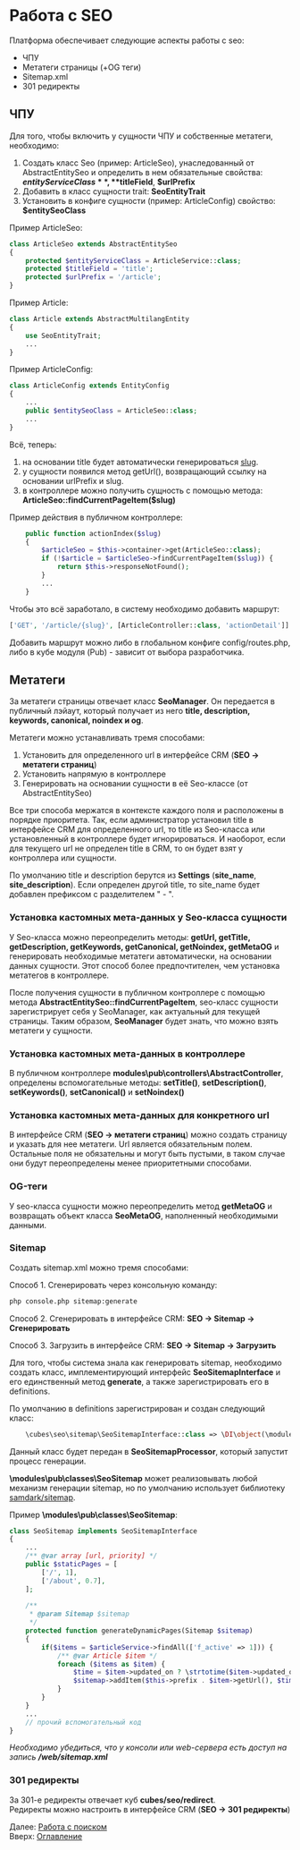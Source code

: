 # Работа с SEO

Платформа обеспечивает следующие аспекты работы с seo:
- ЧПУ
- Метатеги страницы (+OG теги)
- Sitemap.xml
- 301 редиректы

## ЧПУ

Для того, чтобы включить у сущности ЧПУ и собственные метатеги, необходимо:
1. Создать класс Seo (пример: ArticleSeo), унаследованный от AbstractEntitySeo
и определить в нем обязательные свойства: **$entityServiceClass**, **$titleField**, **$urlPrefix**
2. Добавить в класс сущности trait: **SeoEntityTrait**
3. Установить в конфиге сущности (пример: ArticleConfig) свойство: **$entitySeoClass**

Пример ArticleSeo:
```php
class ArticleSeo extends AbstractEntitySeo
{
    protected $entityServiceClass = ArticleService::class;
    protected $titleField = 'title';
    protected $urlPrefix = '/article';
}
```

Пример Article:
```php
class Article extends AbstractMultilangEntity
{
    use SeoEntityTrait;
    ...
}
```

Пример ArticleConfig:
```php
class ArticleConfig extends EntityConfig
{
    ...
    public $entitySeoClass = ArticleSeo::class;
    ...
}
```

Всё, теперь:
1. на основании title будет автоматически генерироваться [slug](https://en.wikipedia.org/wiki/Clean_URL#Slug).
2. у сущности появился метод getUrl(), возвращающий ссылку на основании urlPrefix и slug.
3. в контроллере можно получить сущность с помощью метода: **ArticleSeo::findCurrentPageItem($slug)**

Пример действия в публичном контроллере:
```php
    public function actionIndex($slug)
    {
        $articleSeo = $this->container->get(ArticleSeo::class);
        if (!$article = $articleSeo->findCurrentPageItem($slug)) {
            return $this->responseNotFound();
        }
        ...
    }
```

Чтобы это всё заработало, в систему необходимо добавить маршрут:
```php
['GET', '/article/{slug}', [ArticleController::class, 'actionDetail']]
```

Добавить маршрут можно либо в глобальном конфиге config/routes.php,
либо в кубе модуля (Pub) - зависит от выбора разработчика.

## Метатеги

За метатеги страницы отвечает класс **SeoManager**. Он передается в публичный лэйаут,
который получает из него **title, description, keywords, canonical, noindex и og**.

Метатеги можно устанавливать тремя способами:
1. Установить для определенного url в интерфейсе CRM (**SEO -> метатеги страниц**)
2. Установить напрямую в контроллере
3. Генерировать на основании сущности в её Seo-классе (от AbstractEntitySeo)

Все три способа мержатся в контексте каждого поля и расположены в порядке приоритета.
Так, если администратор установил title в интерфейсе CRM для определенного url,
то title из Seo-класса или установленный в контроллере будет игнорироваться. И наоборот,
если для текущего url не определен title в CRM, то он будет взят у контроллера или сущности.

По умолчанию title и description берутся из **Settings** (**site_name**, **site_description**).
Если определен другой title, то site_name будет добавлен префиксом с разделителем " - ".

### Установка кастомных мета-данных у Seo-класса сущности

У Seo-класса можно переопределить методы:
**getUrl, getTitle, getDescription, getKeywords, getCanonical, getNoindex, getMetaOG**
и генерировать необходимые метатеги автоматически, на основании данных сущности.
Этот способ более предпочтителен, чем установка метатегов в контроллере.

После получения сущности в публичном контроллере с помощью метода **AbstractEntitySeo::findCurrentPageItem**,
seo-класс сущности зарегистрирует себя у SeoManager, как актуальный для текущей страницы.
Таким образом, **SeoManager** будет знать, что можно взять метатеги у сущности.

### Установка кастомных мета-данных в контроллере

В публичном контроллере **modules\pub\controllers\AbstractController**, определены вспомогательные
методы: **setTitle()**, **setDescription()**, **setKeywords()**, **setCanonical()** и **setNoindex()**

### Установка кастомных мета-данных для конкретного url

В интерфейсе CRM (**SEO -> метатеги страниц**) можно создать страницу и указать для нее метатеги.
Url является обязательным полем. Остальные поля не обязательны и могут быть пустыми, в таком случае они
будут переопределены менее приоритетными способами.

### OG-теги

У seo-класса сущности можно переопределить метод **getMetaOG** и возвращать объект класса **SeoMetaOG**,
наполненный необходимыми данными.

### Sitemap

Создать sitemap.xml можно тремя способами:

Способ 1. Сгенерировать через консольную команду:
```bash
php console.php sitemap:generate
```

Способ 2. Сгенерировать в интерфейсе CRM: **SEO -> Sitemap -> Сгенерировать**

Способ 3. Загрузить в интерфейсе CRM: **SEO -> Sitemap -> Загрузить**

Для того, чтобы система знала как генерировать sitemap, необходимо создать класс, имплементирующий интерфейс
**SeoSitemapInterface** и его единственный метод **generate**, а также зарегистрировать его в definitions.
 
По умолчанию в definitions зарегистрирован и создан следующий класс:
```php
    \cubes\seo\sitemap\SeoSitemapInterface::class => \DI\object(\modules\pub\classes\SeoSitemap::class),
```

Данный класс будет передан в **SeoSitemapProcessor**, который запустит процесс генерации.

**\modules\pub\classes\SeoSitemap** может реализовывать любой механизм генерации sitemap, но по умолчанию
использует библиотеку [samdark/sitemap](https://github.com/samdark/sitemap).

Пример **\modules\pub\classes\SeoSitemap**:
```php
class SeoSitemap implements SeoSitemapInterface
{
    ...
    /** @var array [url, priority] */
    public $staticPages = [
        ['/', 1],
        ['/about', 0.7],
    ];
    
    /**
     * @param Sitemap $sitemap
     */
    protected function generateDynamicPages(Sitemap $sitemap)
    {
        if($items = $articleService->findAll(['f_active' => 1])) {
            /** @var Article $item */
            foreach ($items as $item) {
                $time = $item->updated_on ? \strtotime($item->updated_on) : \strtotime($item->created_on);
                $sitemap->addItem($this->prefix . $item->getUrl(), $time, Sitemap::MONTHLY, 0.5);
            }
        }
    }
    ...
    // прочий вспомогательный код
}
```

_Необходимо убедиться, что у консоли или web-сервера есть доступ на запись **/web/sitemap.xml**_

### 301 редиректы

За 301-е редиректы отвечает куб **cubes/seo/redirect**.<br>
Редиректы можно настроить в интерфейсе CRM (**SEO -> 301 редиректы**)

Далее: [Работа с поиском](search.md)<br>
Вверх: [Оглавление](index.md)
